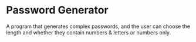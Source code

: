 # Password Generator
A program that generates complex passwords, and the user can choose the length and whether they contain numbers &amp; letters or numbers only.
